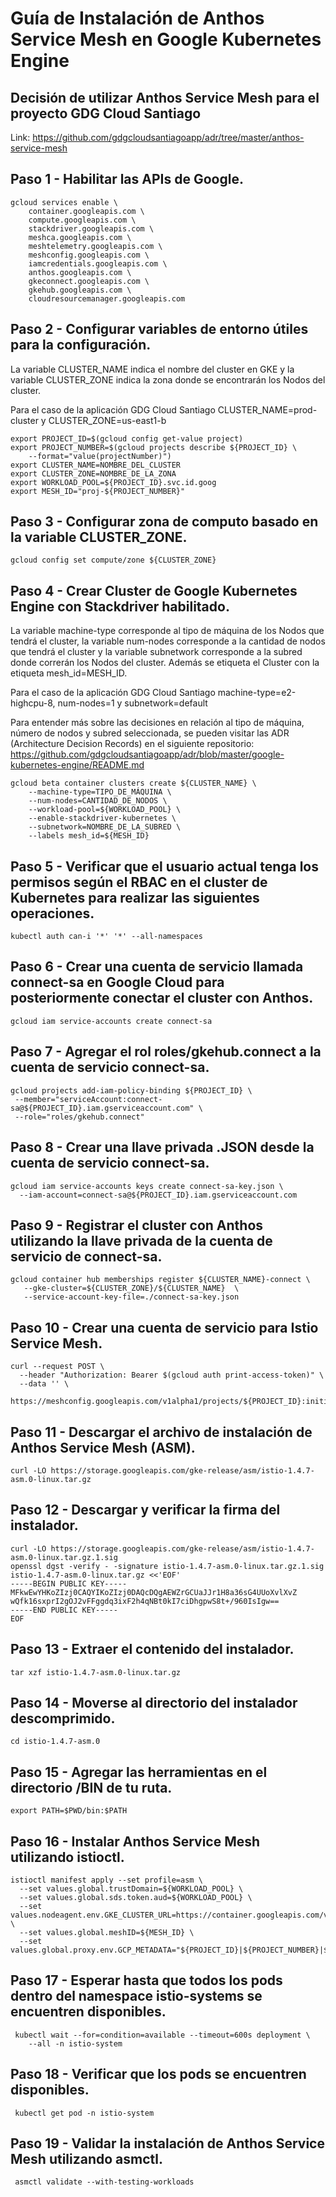 # Guía de Instalación de Anthos Service Mesh en Google Kubernetes Engine

## Decisión de utilizar Anthos Service Mesh para el proyecto GDG Cloud Santiago
Link: https://github.com/gdgcloudsantiagoapp/adr/tree/master/anthos-service-mesh

## Paso 1 - Habilitar las APIs de Google.

```
gcloud services enable \
    container.googleapis.com \
    compute.googleapis.com \
    stackdriver.googleapis.com \
    meshca.googleapis.com \
    meshtelemetry.googleapis.com \
    meshconfig.googleapis.com \
    iamcredentials.googleapis.com \
    anthos.googleapis.com \
    gkeconnect.googleapis.com \
    gkehub.googleapis.com \
    cloudresourcemanager.googleapis.com
```

## Paso 2 - Configurar variables de entorno útiles para la configuración.

La variable CLUSTER_NAME indica el nombre del cluster en GKE y la variable CLUSTER_ZONE indica la zona donde se encontrarán los Nodos del cluster.

Para el caso de la aplicación GDG Cloud Santiago CLUSTER_NAME=prod-cluster y CLUSTER_ZONE=us-east1-b

```
export PROJECT_ID=$(gcloud config get-value project)
export PROJECT_NUMBER=$(gcloud projects describe ${PROJECT_ID} \
    --format="value(projectNumber)")
export CLUSTER_NAME=NOMBRE_DEL_CLUSTER
export CLUSTER_ZONE=NOMBRE_DE_LA_ZONA
export WORKLOAD_POOL=${PROJECT_ID}.svc.id.goog
export MESH_ID="proj-${PROJECT_NUMBER}"
```

## Paso 3 - Configurar zona de computo basado en la variable CLUSTER_ZONE.

```
gcloud config set compute/zone ${CLUSTER_ZONE}
```

## Paso 4 - Crear Cluster de Google Kubernetes Engine con Stackdriver habilitado.

La variable machine-type corresponde al tipo de máquina de los Nodos que tendrá el cluster, la variable num-nodes corresponde a la cantidad de nodos que tendrá el cluster y la variable subnetwork corresponde a la subred donde correrán los Nodos del cluster. Además se etiqueta el Cluster con la etiqueta mesh_id=MESH_ID.

Para el caso de la aplicación GDG Cloud Santiago machine-type=e2-highcpu-8, num-nodes=1 y subnetwork=default

Para entender más sobre las decisiones en relación al tipo de máquina, número de nodos y subred seleccionada, se pueden visitar las ADR (Architecture Decision Records) en el siguiente repositorio: https://github.com/gdgcloudsantiagoapp/adr/blob/master/google-kubernetes-engine/README.md

```
gcloud beta container clusters create ${CLUSTER_NAME} \
    --machine-type=TIPO_DE_MÁQUINA \
    --num-nodes=CANTIDAD_DE_NODOS \
    --workload-pool=${WORKLOAD_POOL} \
    --enable-stackdriver-kubernetes \
    --subnetwork=NOMBRE_DE_LA_SUBRED \
    --labels mesh_id=${MESH_ID}
```

## Paso 5 - Verificar que el usuario actual tenga los permisos según el RBAC en el cluster de Kubernetes para realizar las siguientes operaciones.

```
kubectl auth can-i '*' '*' --all-namespaces
```

## Paso 6 - Crear una cuenta de servicio llamada connect-sa en Google Cloud para posteriormente conectar el cluster con Anthos.

```
gcloud iam service-accounts create connect-sa
```

## Paso 7 - Agregar el rol roles/gkehub.connect a la cuenta de servicio connect-sa.

```
gcloud projects add-iam-policy-binding ${PROJECT_ID} \
 --member="serviceAccount:connect-sa@${PROJECT_ID}.iam.gserviceaccount.com" \
 --role="roles/gkehub.connect"
```

## Paso 8 - Crear una llave privada .JSON desde la cuenta de servicio connect-sa.

```
gcloud iam service-accounts keys create connect-sa-key.json \
  --iam-account=connect-sa@${PROJECT_ID}.iam.gserviceaccount.com
```

## Paso 9 - Registrar el cluster con Anthos utilizando la llave privada de la cuenta de servicio de connect-sa.

```
gcloud container hub memberships register ${CLUSTER_NAME}-connect \
   --gke-cluster=${CLUSTER_ZONE}/${CLUSTER_NAME}  \
   --service-account-key-file=./connect-sa-key.json
```

## Paso 10 - Crear una cuenta de servicio para Istio Service Mesh.

```
curl --request POST \
  --header "Authorization: Bearer $(gcloud auth print-access-token)" \
  --data '' \
  https://meshconfig.googleapis.com/v1alpha1/projects/${PROJECT_ID}:initialize
```

## Paso 11 - Descargar el archivo de instalación de Anthos Service Mesh (ASM).

```
curl -LO https://storage.googleapis.com/gke-release/asm/istio-1.4.7-asm.0-linux.tar.gz
```
## Paso 12 - Descargar y verificar la firma del instalador.

```
curl -LO https://storage.googleapis.com/gke-release/asm/istio-1.4.7-asm.0-linux.tar.gz.1.sig
openssl dgst -verify - -signature istio-1.4.7-asm.0-linux.tar.gz.1.sig istio-1.4.7-asm.0-linux.tar.gz <<'EOF'
-----BEGIN PUBLIC KEY-----
MFkwEwYHKoZIzj0CAQYIKoZIzj0DAQcDQgAEWZrGCUaJJr1H8a36sG4UUoXvlXvZ
wQfk16sxprI2gOJ2vFFggdq3ixF2h4qNBt0kI7ciDhgpwS8t+/960IsIgw==
-----END PUBLIC KEY-----
EOF
```

## Paso 13 - Extraer el contenido del instalador.

```
tar xzf istio-1.4.7-asm.0-linux.tar.gz
```

## Paso 14 - Moverse al directorio del instalador descomprimido.

```
cd istio-1.4.7-asm.0
```
## Paso 15 - Agregar las herramientas en el directorio /BIN de tu ruta.

```
export PATH=$PWD/bin:$PATH
```

## Paso 16 - Instalar Anthos Service Mesh utilizando istioctl.

```
istioctl manifest apply --set profile=asm \
  --set values.global.trustDomain=${WORKLOAD_POOL} \
  --set values.global.sds.token.aud=${WORKLOAD_POOL} \
  --set values.nodeagent.env.GKE_CLUSTER_URL=https://container.googleapis.com/v1/projects/${PROJECT_ID}/locations/${CLUSTER_ZONE}/clusters/${CLUSTER_NAME} \
  --set values.global.meshID=${MESH_ID} \
  --set values.global.proxy.env.GCP_METADATA="${PROJECT_ID}|${PROJECT_NUMBER}|${CLUSTER_NAME}|${CLUSTER_ZONE}"
```

## Paso 17 - Esperar hasta que todos los pods dentro del namespace istio-systems se encuentren disponibles.

```
 kubectl wait --for=condition=available --timeout=600s deployment \
    --all -n istio-system
```

## Paso 18 - Verificar que los pods se encuentren disponibles.

```
 kubectl get pod -n istio-system
```

## Paso 19 - Validar la instalación de Anthos Service Mesh utilizando asmctl.

```
 asmctl validate --with-testing-workloads
```
